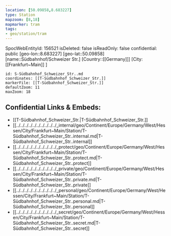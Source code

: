 ```yaml
---
location: [50.09858,8.683227]
type: Station 
mapzoom: [8,18] 
mapmarker: tram 
tags:
- geo/station/tram
---
```

SpocWebEntityId: 156521
isDeleted: false
isReadOnly: false
confidential: public
[geo-lon::8.683227]
[geo-lat::50.09858]
[name::Südbahnhof/Schweizer Str.]
[Country::[[Germany]]]
[City:[[Frankfurt~Main]] ]


```leaflet
id: S-Südbahnhof_Schweizer_Str..md
coordinates: [[T-Südbahnhof_Schweizer_Str.]]
markerFile: [[T-Südbahnhof_Schweizer_Str.]]
defaultZoom: 11 
maxZoom: 18
```


## Confidential Links & Embeds: 
- [[T-Südbahnhof_Schweizer_Str.|T-Südbahnhof_Schweizer_Str.]] 
- [[../../../../../../../../../../_internal/geo/Continent/Europe/Germany/West/Hessen/City/Frankfurt~Main/Station/T-Südbahnhof_Schweizer_Str..internal.md|T-Südbahnhof_Schweizer_Str..internal]] 
- [[../../../../../../../../../../_protect/geo/Continent/Europe/Germany/West/Hessen/City/Frankfurt~Main/Station/T-Südbahnhof_Schweizer_Str..protect.md|T-Südbahnhof_Schweizer_Str..protect]] 
- [[../../../../../../../../../../_private/geo/Continent/Europe/Germany/West/Hessen/City/Frankfurt~Main/Station/T-Südbahnhof_Schweizer_Str..private.md|T-Südbahnhof_Schweizer_Str..private]] 
- [[../../../../../../../../../../_personal/geo/Continent/Europe/Germany/West/Hessen/City/Frankfurt~Main/Station/T-Südbahnhof_Schweizer_Str..personal.md|T-Südbahnhof_Schweizer_Str..personal]] 
- [[../../../../../../../../../../_secret/geo/Continent/Europe/Germany/West/Hessen/City/Frankfurt~Main/Station/T-Südbahnhof_Schweizer_Str..secret.md|T-Südbahnhof_Schweizer_Str..secret]] 
